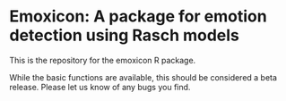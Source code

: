 # Emoxicon: A package for emotion detection using Rasch models

This is the repository for the emoxicon R package. 

While the basic functions are available, this should be considered a beta release. Please let us know of any bugs you find.
